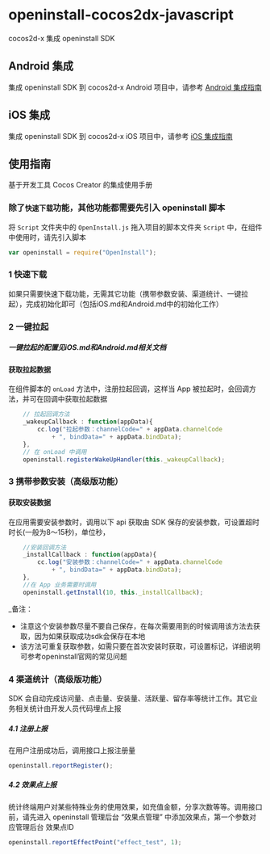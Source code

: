 # openinstall-cocos2dx-javascript
cocos2d-x 集成 openinstall SDK


## Android 集成

集成 openinstall SDK 到 cocos2d-x Android 项目中，请参考 [Android 集成指南](README/Android.md)

## iOS 集成
集成 openinstall SDK 到 cocos2d-x iOS 项目中，请参考 [iOS 集成指南](README/iOS.md)

## 使用指南
基于开发工具 Cocos Creator 的集成使用手册

### 除了`快速下载`功能，其他功能都需要先引入 openinstall 脚本
将 `Script` 文件夹中的 `OpenInstall.js` 拖入项目的脚本文件夹 `Script` 中，在组件中使用时，请先引入脚本
``` js
var openinstall = require("OpenInstall");
```

### 1 快速下载
如果只需要快速下载功能，无需其它功能（携带参数安装、渠道统计、一键拉起），完成初始化即可（包括iOS.md和Android.md中的初始化工作）


### 2 一键拉起  
##### 一键拉起的配置见iOS.md和Android.md相关文档

#### 获取拉起数据
在组件脚本的 `onLoad` 方法中，注册拉起回调，这样当 App 被拉起时，会回调方法，并可在回调中获取拉起数据

``` js
    // 拉起回调方法
    _wakeupCallback : function(appData){
        cc.log("拉起参数：channelCode=" + appData.channelCode 
            + ", bindData=" + appData.bindData);
    },
    // 在 onLoad 中调用
    openinstall.registerWakeUpHandler(this._wakeupCallback);
```

### 3 携带参数安装（高级版功能）
#### 获取安装数据
在应用需要安装参数时，调用以下 api 获取由 SDK 保存的安装参数，可设置超时时长(一般为8～15秒)，单位秒，
``` js
    //安装回调方法
    _installCallback : function(appData){
        cc.log("安装参数：channelCode=" + appData.channelCode 
            + ", bindData=" + appData.bindData);
    },
    //在 App 业务需要时调用
    openinstall.getInstall(10, this._installCallback);
```
_备注：  
- 注意这个安装参数尽量不要自己保存，在每次需要用到的时候调用该方法去获取，因为如果获取成功sdk会保存在本地  
- 该方法可重复获取参数，如需只要在首次安装时获取，可设置标记，详细说明可参考openinstall官网的常见问题

### 4 渠道统计（高级版功能）
SDK 会自动完成访问量、点击量、安装量、活跃量、留存率等统计工作。其它业务相关统计由开发人员代码埋点上报

##### 4.1 注册上报
在用户注册成功后，调用接口上报注册量
``` js
openinstall.reportRegister();
```

##### 4.2 效果点上报
统计终端用户对某些特殊业务的使用效果，如充值金额，分享次数等等。调用接口前，请先进入 openinstall 管理后台 “效果点管理” 中添加效果点，第一个参数对应管理后台 效果点ID
```js
openinstall.reportEffectPoint("effect_test", 1);
```
